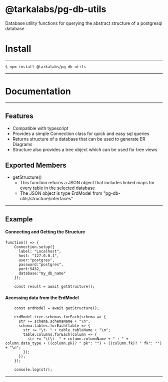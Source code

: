 # @tarkalabs/pg-db-utils

 Database utility functions for querying the abstract structure of a postgresql database

# Install

---

`$ npm install @tarkalabs/pg-db-utils`

---
# Documentation
---
## Features
- Compatible with typescript
- Provides a simple Connection class for quick and easy sql queries
- Returns structure of a database that can be used to generate ER Diagrams
- Structure also provides a tree object which can be used for tree views

## Exported Members
- getStructure()
  - This function returns a JSON object that includes linked maps for every table in the selected database
  - The JSON object is type ErdModel from "pg-db-utils/structure/interfaces"

---
## Example
#### Connecting and Getting the Structure
```
function() => {
    Connection.setup({
      label: "Localhost",
      host: "127.0.0.1",
      user:"postgres",
      password:"postgres",
      port:5432,
      database:"my_db_name"
    });

    const result = await getStructure();
```
#### Accessing data from the ErdModel
```
    const erdModel = await getStructure();

    erdModel.tree.schemas.forEach(schema => {
      str += schema.schemaName + "\n";
      schema.tables.forEach(table => {
        str += "\t- " + table.tableName + "\n";
        table.columns.forEach(column => {
          str += "\t\t- " + column.columnName + " : " + column.data_type + ((column.pk)? " pk": "") + ((column.fk)? " fk": "") + "\n";
        });
      });
    });
    
    console.log(str);
```

---